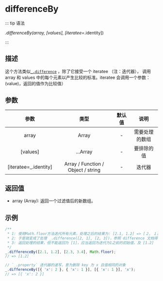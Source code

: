 # differenceBy

::: tip 语法

_.differenceBy(array, [values], [iteratee=_.identity])

:::

## 描述

这个方法类似[`_.difference`](/Array/difference) ，除了它接受一个 iteratee （注：迭代器）， 调用array 和 values 中的每个元素以产生比较的标准。iteratee 会调用一个参数：(value)，返回的值作为比较值）

## 参数

|         参数          |               类型                | 默认值 |      说明      |
| :-------------------: | :-------------------------------: | :----: | :------------: |
|         array         |               Array               |   -    | 需要处理的数组 |
|       [values]        |             ...Array              |   -    |   要排除的值   |
| [iteratee=_.identity] | Array / Function / Object / string |   -    |     迭代器     |

## 返回值

+ array (Array): 返回一个过滤值后的新数组。

## 示例

```js
/**
 * 1: 使用Math.floor方法迭代所有元素，处理之后的结果为: [2.1, 1.2] => [２, １], [2.3, 3.4] => [2, 3]
 * 2: 于是就变成了处理 _.difference([2, 1], [2, 3])，参照 difference 文档得结果为: [1]
 * 3: 返回处理的结果，但不能返回为 [1]，应当返回为迭代为1之前的初始值，及 [1.2]
 */
_.differenceBy([2.1, 1.2], [2.3, 3.4], Math.floor);
// => [1.2]

// `_.property` 迭代器的速写，意为删除 key 为 x 且值相同的对象
_.differenceBy([{ 'x': 2 }, { 'x': 1 }], [{ 'x': 1 }], 'x');
// => [{ 'x': 2 }]
```
